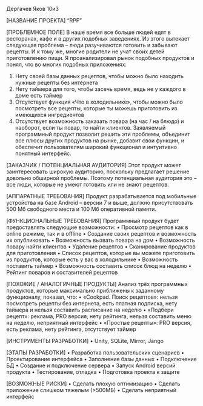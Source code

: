 Дергачев Яков 10и3


[НАЗВАНИЕ ПРОЕКТА]
“RPF”

[ПРОБЛЕМНОЕ ПОЛЕ]
В наше время все больше людей едят в ресторанах, кафе и в других подобных заведениях. Из этого вытекает следующая проблема – люди разучиваются готовить и забывают рецепты. И к тому же, многие родители не учат своих детей приготовлению пищи. Я проанализировал рынок подобных продуктов и понял, что во многих подобных приложениях:
1)	Нету своей базы данных рецептов, чтобы можно было находить нужные рецепты без интернета
2)	Нету таймера для того, чтобы засечь время, ведь не у каждого в доме есть таймер
3)	Отсутствует функция «Что в холодильнике», чтобы можно было посмотреть все рецепты, которые ты можешь приготовить из имеющихся ингредиентов
4)	Отсутствует возможность заказать повара (на час / на блюдо) и наоборот, если ты повар, то найти клиентов.
Заявляемый программный продукт позволит решить эти проблемы, объединит все плюсы других продуктов на рынке, добавит свои функции, и обеспечит пользователям широкий функционал и интуитивно понятный интерфейс.

[ЗАКАЗЧИК / ПОТЕНЦИАЛЬНАЯ АУДИТОРИЯ]
Этот продукт может заинтересовать широкую аудиторию, поскольку предлагает решение довольно обширной проблемы. Поэтому потенциальная аудитория это – все люди, которые не умеют готовить или не знают рецептов.

[АППАРАТНЫЕ ТРЕБОВАНИЯ]
Продукт разрабатывается под мобильные устройства на базе Android – версии 7 и выше, должно присутствовать 500 Мб свободного места и 100 Мб оперативной памяти.

[ФУНКЦИОНАЛЬНЫЕ ТРЕБОВАНИЯ]
Программный продукт будет предоставлять следующие возможности:
•	Просмотр рецептов как в online режиме, так и в offline
•	Создание своих рецептов и возможность их опубликовать
•	Возможность вызвать повара на дом
•	Возможность повару найти клиентов
•	Удаление рецептов 
•	Сканирование продуктов для приготовления
•	Список рецептов, которые вы можете приготовить из продуктов, которые есть у вас в холодильнике
•	Возможность поставить таймер
•	Возможность составить список блюд на неделю
•	Рейтинг поваров и составителей рецептов

[ПОХОЖИЕ / АНАЛОГИЧНЫЕ ПРОДУКТЫ]
Анализ трёх программных продуктов, которые максимально приближены к заданному функционалу, показал, что:
•	«Cookpad. Поиск рецептов»: нельзя посмотреть рецепты без интернета, есть платная подписка, нету таймера и нельзя составить расписание на неделю
•	«Подбери рецепт»: реклама, PRO версия, нету рейтинга, нельзя составить меню на неделю, неприятный интерфейс
•	«Простые рецепты»: PRO версия, есть реклама, нету рейтинга, отсутствует таймер

[ИНСТРУМЕНТЫ РАЗРАБОТКИ]
•	Unity, SQLite, Mirror, Jango

[ЭТАПЫ РАЗРАБОТКИ]
•	Разработка пользовательских сценариев
•	Проектирование интерфейса
•	Заполнение базы данных
•	Подключение БД
•	Создание и подключение сервера
•	Запуск Android версий продукта
•	Тестирование, отладка
•	Подготовка проекта к защите

[ВОЗМОЖНЫЕ РИСКИ]
•	Сделать плохую оптимизацию
•	Сделать приложение слишком тяжелым (>500МБ)
•	Сделать неприятный интерфейс
